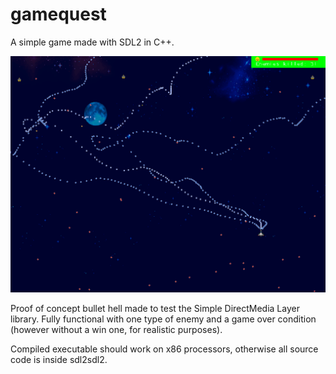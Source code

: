 # gamequest
 A simple game made with SDL2 in C++.

![img](https://github.com/jmjm93/gamequest/blob/main/img/readmeimg.png)

Proof of concept bullet hell made to test the Simple DirectMedia Layer library. Fully functional with one type of enemy and a game over condition (however without a win one, for realistic purposes).

Compiled executable should work on x86 processors, otherwise all source code is inside sdl2sdl2.